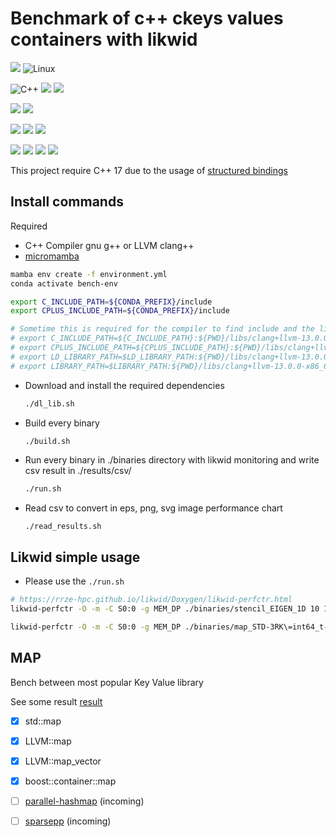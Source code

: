 # Benchmark of c++ ckeys values containers with likwid

![](https://img.shields.io/badge/Ubuntu-E95420?style=for-the-badge&logo=ubuntu&logoColor=white) ![Linux](https://img.shields.io/badge/Linux-FCC624?style=for-the-badge&logo=linux&logoColor=black)

![C++](https://img.shields.io/badge/c++17-%2300599C.svg?style=for-the-badge&logo=c%2B%2B&logoColor=white) ![](https://img.shields.io/badge/Python_3-FFD43B?style=for-the-badge&logo=python&logoColor=blue) ![](https://img.shields.io/badge/Shell_Script-121011?style=for-the-badge&logo=gnu-bash&logoColor=white)

![](https://img.shields.io/badge/CMake-064F8C?style=for-the-badge&logo=cmake&logoColor=white) ![](https://img.shields.io/badge/conda_env-342B029.svg?&style=for-the-badge&logo=anaconda&logoColor=white)


![](https://img.shields.io/badge/Plotly-239120?style=for-the-badge&logo=plotly&logoColor=white) ![](https://img.shields.io/badge/Pandas-2C2D72?style=for-the-badge&logo=pandas&logoColor=white) ![](https://img.shields.io/badge/Numpy-777BB4?style=for-the-badge&logo=numpy&logoColor=white)

![](https://llvm.org/img/LLVM-Logo-Derivative-1.png) ![](https://hpc.fau.de/files/2017/10/ll2-285x200.png) ![](https://upload.wikimedia.org/wikipedia/commons/c/cd/Boost.png) ![](https://mamba.readthedocs.io/en/latest/_static/logo.png)

This project require C++ 17 due to the usage of [structured bindings](https://en.cppreference.com/w/cpp/language/structured_binding)

## Install commands

Required

- C++ Compiler gnu g++ or LLVM clang++ 
- [micromamba](https://mamba.readthedocs.io/en/latest/installation.html#micromamba)



```bash
mamba env create -f environment.yml
conda activate bench-env

export C_INCLUDE_PATH=${CONDA_PREFIX}/include
export CPLUS_INCLUDE_PATH=${CONDA_PREFIX}/include
```

```bash
# Sometime this is required for the compiler to find include and the libraries
# export C_INCLUDE_PATH=${C_INCLUDE_PATH}:${PWD}/libs/clang+llvm-13.0.0-x86_64-linux-gnu-ubuntu-20.04/include
# export CPLUS_INCLUDE_PATH=${CPLUS_INCLUDE_PATH}:${PWD}/libs/clang+llvm-13.0.0-x86_64-linux-gnu-ubuntu-20.04/include
# export LD_LIBRARY_PATH=$LD_LIBRARY_PATH:${PWD}/libs/clang+llvm-13.0.0-x86_64-linux-gnu-ubuntu-20.04/lib
# export LIBRARY_PATH=$LIBRARY_PATH:${PWD}/libs/clang+llvm-13.0.0-x86_64-linux-gnu-ubuntu-20.04/lib
```

- Download and install the required dependencies 
  ```bash
  ./dl_lib.sh
  ```

- Build every binary
  ```bash
  ./build.sh
  ```

- Run every binary in ./binaries directory with likwid monitoring and write csv result in ./results/csv/
  ```bash
  ./run.sh
  ```

- Read csv to convert in eps, png, svg image performance chart
  ```
  ./read_results.sh
  ```


## Likwid simple usage

- Please use the `./run.sh`

```sh
# https://rrze-hpc.github.io/likwid/Doxygen/likwid-perfctr.html
likwid-perfctr -O -m -C S0:0 -g MEM_DP ./binaries/stencil_EIGEN_1D 10 1000 > EIGEN_1D.csv

likwid-perfctr -O -m -C S0:0 -g MEM_DP ./binaries/map_STD-3RK\=int64_t-MAP_VALUE\=k1 10 > map_STD\=int64_t-MAP_VALUE\=k1.csv
```

## MAP
Bench between most popular Key Value library

See some result [result](./result.md)

- [x] std::map
- [x] LLVM::map
- [x] LLVM::map_vector
- [x] boost::container::map
- [ ] [parallel-hashmap](https://github.com/greg7mdp/parallel-hashmap) (incoming)
- [ ] [sparsepp](https://github.com/greg7mdp/sparsepp) (incoming)





